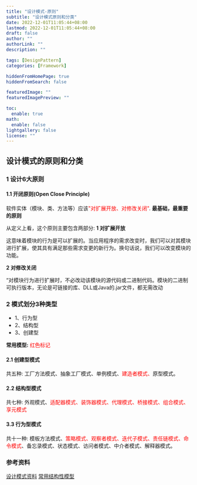 ```yaml
---
title: "设计模式-原则"
subtitle: "设计模式原则和分类"
date: 2022-12-01T11:05:44+08:00
lastmod: 2022-12-01T11:05:44+08:00
draft: false
author: ""
authorLink: ""
description: ""

tags: [DesignPattern]
categories: [Framework]

hiddenFromHomePage: true
hiddenFromSearch: false

featuredImage: ""
featuredImagePreview: ""

toc:
  enable: true
math:
  enable: false
lightgallery: false
license: ""
---
```



## 设计模式的原则和分类

### 1 设计6大原则

#### 1.1 开闭原则(Open Close Principle)

软件实体（模块、类、方法等）应该<FONT COLOR=RED>"对扩展开放、对修改关闭"</FONT>.
**最基础，最重要的原则**

从定义上看，这个原则主要包含两部分:
**1 对扩展开放**
 
   这意味着模块的行为是可以扩展的。当应用程序的需求改变时，我们可以对其模块进行扩展，使其具有满足那些需求变更的新行为。换句话说，我们可以改变模块的功能。

**2 对修改关闭**

“对模块行为进行扩展时，不必改动该模块的源代码或二进制代码。模块的二进制可执行版本，无论是可链接的库、DLL或Java的.jar文件，都无需改动



### 2 模式划分3种类型
* 1、行为型
* 2、结构型
* 3、创建型
   
**常用模型:** <FONT COLOR="RED">红色标记</font>
#### 2.1 创建型模式
 共五种:
    工厂方法模式、抽象工厂模式、单例模式、<FONT COLOR="RED">建造者模式、</FONT>原型模式。

#### 2.2 结构型模式
共七种:
外观模式、<FONT COLOR="RED">适配器模式、装饰器模式、代理模式、桥接模式、组合模式、享元模式</FONT>

#### 3.3 行为型模式
共十一种:
模板方法模式、<FONT COLOR="RED">策略模式、观察者模式、迭代子模式、责任链模式、命令模式</FONT>、备忘录模式、状态模式、访问者模式、中介者模式、解释器模式。




### 参考资料
 [设计模式资料](http://www.jasongj.com/design_pattern/simple_factory/)
 [常用结构性模型](https://www.jianshu.com/p/b2c08a670299)

 <!--more-->